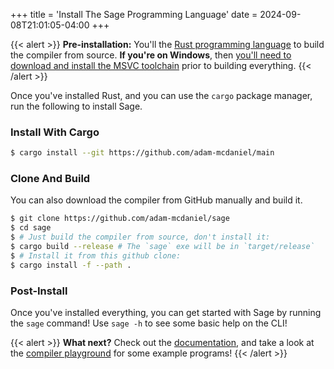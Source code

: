 +++
title = 'Install The Sage Programming Language'
date = 2024-09-08T21:01:05-04:00
+++


{{< alert >}}
**Pre-installation:** You'll the [Rust programming language](https://www.rust-lang.org/) to build the compiler from source. **If you're on Windows**, then [you'll need to download and install the MSVC toolchain](https://visualstudio.microsoft.com/es/vs/features/cplusplus/) prior to building everything.
{{< /alert >}}

Once you've installed Rust, and you can use the `cargo` package manager, run the following to install Sage.

### Install With Cargo

```bash
$ cargo install --git https://github.com/adam-mcdaniel/main
```

### Clone And Build

You can also download the compiler from GitHub manually and build it.

```bash
$ git clone https://github.com/adam-mcdaniel/sage
$ cd sage
$ # Just build the compiler from source, don't install it:
$ cargo build --release # The `sage` exe will be in `target/release`
$ # Install it from this github clone:
$ cargo install -f --path .
```

### Post-Install

Once you've installed everything, you can get started with Sage by running the `sage` command! Use `sage -h` to see some basic help on the CLI!

{{< alert >}}
**What next?** Check out the [documentation](../../docs/), and take a look at the [compiler playground](../../playgrounds/playground) for some example programs!
{{< /alert >}}
